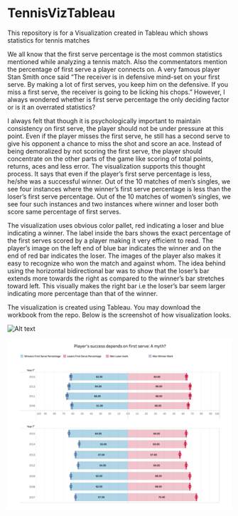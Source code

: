 # TennisVizTableau
This repository is for a Visualization created in Tableau which shows statistics for tennis matches

We all know that the first serve percentage is the most common statistics mentioned while analyzing a tennis match. Also the commentators mention the percentage of first serve a player connects on. A very famous player Stan Smith once said “The receiver is in defensive mind-set on your first serve. By making a lot of first serves, you keep him on the defensive. If you miss a first serve, the receiver is going to be licking his chops.” However, I always wondered whether is first serve percentage the only deciding factor or is it an overrated statistics? 

I always felt that though it is psychologically important to maintain consistency on first serve, the player should not be under pressure at this point. Even if the player misses the first serve, he still has a second serve to give his opponent a chance to miss the shot and score an ace. Instead of being demoralized by not scoring the first serve, the player should concentrate on the other parts of the game like scoring of total points, returns, aces and less error. The visualization supports this thought process. It says that even if the player’s first serve percentage is less, he/she was a successful winner. Out of the 10 matches of men’s singles, we see four instances where the winner’s first serve percentage is less than the loser’s first serve percentage. Out of the 10 matches of women’s singles, we see four such instances and two instances where winner and loser both score same percentage of first serves.

The visualization uses obvious color pallet, red indicating a loser and blue indicating a winner. The label inside the bars shows the exact percentage of the first serves scored by a player making it very efficient to read. The player’s image on the left end of blue bar indicates the winner and on the end of red bar indicates the loser. The images of the player also makes it easy to recognize who won the match and against whom. The idea behind using the horizontal bidirectional bar was to show that the loser’s bar extends more towards the right as compared to the winner’s bar stretches toward left. This visually makes the right bar i.e the loser’s bar seem larger indicating more percentage than that of the winner.

The visualization is created using Tableau. You may download the workbook from the repo. Below is the screenshot of how visualization looks.

![Alt text](https://raw.githubusercontent.com/saloni29993/TennisVizTableau/master/TennisVizTableau.png)

![Alt text](/TennisVizTableau.png?raw=true "Tenns Visualization created in tableau")




